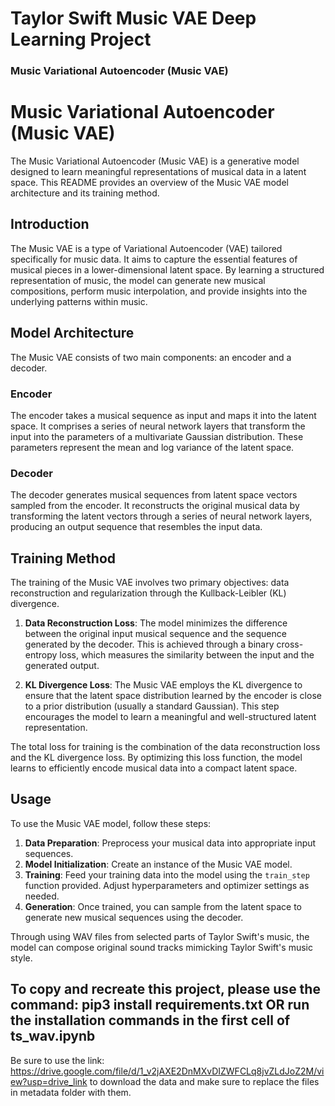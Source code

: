 
# Taylor Swift Music VAE Deep Learning Project # 

### Music Variational Autoencoder (Music VAE) ##
# Music Variational Autoencoder (Music VAE)

The Music Variational Autoencoder (Music VAE) is a generative model designed to learn meaningful representations of musical data in a latent space. This README provides an overview of the Music VAE model architecture and its training method.

## Introduction

The Music VAE is a type of Variational Autoencoder (VAE) tailored specifically for music data. It aims to capture the essential features of musical pieces in a lower-dimensional latent space. By learning a structured representation of music, the model can generate new musical compositions, perform music interpolation, and provide insights into the underlying patterns within music.

## Model Architecture

The Music VAE consists of two main components: an encoder and a decoder.

### Encoder
The encoder takes a musical sequence as input and maps it into the latent space. It comprises a series of neural network layers that transform the input into the parameters of a multivariate Gaussian distribution. These parameters represent the mean and log variance of the latent space.

### Decoder
The decoder generates musical sequences from latent space vectors sampled from the encoder. It reconstructs the original musical data by transforming the latent vectors through a series of neural network layers, producing an output sequence that resembles the input data.

## Training Method

The training of the Music VAE involves two primary objectives: data reconstruction and regularization through the Kullback-Leibler (KL) divergence.

1. **Data Reconstruction Loss**: The model minimizes the difference between the original input musical sequence and the sequence generated by the decoder. This is achieved through a binary cross-entropy loss, which measures the similarity between the input and the generated output.

2. **KL Divergence Loss**: The Music VAE employs the KL divergence to ensure that the latent space distribution learned by the encoder is close to a prior distribution (usually a standard Gaussian). This step encourages the model to learn a meaningful and well-structured latent representation.

The total loss for training is the combination of the data reconstruction loss and the KL divergence loss. By optimizing this loss function, the model learns to efficiently encode musical data into a compact latent space.

## Usage

To use the Music VAE model, follow these steps:

1. **Data Preparation**: Preprocess your musical data into appropriate input sequences.
2. **Model Initialization**: Create an instance of the Music VAE model.
3. **Training**: Feed your training data into the model using the `train_step` function provided. Adjust hyperparameters and optimizer settings as needed.
4. **Generation**: Once trained, you can sample from the latent space to generate new musical sequences using the decoder.

Through using WAV files from selected parts of Taylor Swift's music, the model can compose original sound tracks mimicking Taylor Swift's music style.

## To copy and recreate this project, please use the command: pip3 install requirements.txt OR run the installation commands in the first cell of ts_wav.ipynb 

Be sure to use the link: https://drive.google.com/file/d/1_v2jAXE2DnMXvDIZWFCLq8jvZLdJoZ2M/view?usp=drive_link to download the data and make sure to replace the files in metadata folder with them. 
